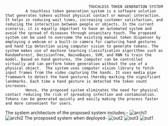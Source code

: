                                         TOUCHLESS TOKEN GENERATION SYSTEM
             A touchless token generation system is a software solution that generates tokens without physical contact or manual interaction. It helps in reducing wait times, increasing customer satisfaction, and reducing the interaction between people or objects. In the current scenario, it is equally important to have an automated system and avoid the spread of diseases through unsanitary touch. The proposed system can be used to overcome the existing manual token dispenser by employing a webcam or a built-in camera for capturing hand gestures and hand tip detection using computer vision to generate tokens. The system makes use of machine learning classification algorithms such as RandomForest, DecisionTree, NaiveBayes, SVM, and KNN to train the model. Based on hand gestures, the computer can be controlled virtually and can perform token generation without the use of a physical object.  The system uses computer vision library to fetch input frames from the video capturing the hands. It uses media pipe framework to detect the hand gestures thereby marking the significant landmarks. Each time a hand gesture is detected the token count increases. 
             Hence, the proposed system eliminates the need for physical contact reducing the risk of spreading infection and contamination. Tokens can be generated quickly and easily making the process faster and more convenient for users.

The system architecture of the proposed system includes:-
![archi1](https://github.com/Nikilamanoj31/Nikila229-Main-Project-Touchless-token-generation-/assets/94917436/088cd520-b7b2-4420-8b91-8775687ac673)
![archi2](https://github.com/Nikilamanoj31/Nikila229-Main-Project-Touchless-token-generation-/assets/94917436/fe164c24-a449-4127-a9d9-a9cb41afb7bf)
The prosposed system when deployed-
![out2](https://github.com/Nikilamanoj31/Nikila229-Main-Project-Touchless-token-generation-/assets/94917436/9129682d-000e-4fb4-8077-dd710f4f43d7)
![out3](https://github.com/Nikilamanoj31/Nikila229-Main-Project-Touchless-token-generation-/assets/94917436/b6b54e5b-4555-4e09-9ef6-8a840607e027)
![out1](https://github.com/Nikilamanoj31/Nikila229-Main-Project-Touchless-token-generation-/assets/94917436/f6503da6-12cc-40e4-8e72-f9b21d6c68d7)
